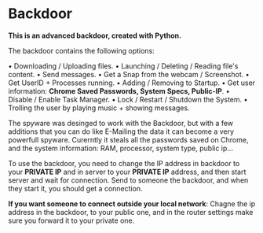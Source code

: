 # Backdoor
**This is an advanced backdoor, created with Python.**

The backdoor contains the following options:

• Downloading / Uploading files.
• Launching / Deleting / Reading file's content.
• Send messages.
• Get a Snap from the webcam / Screenshot.
• Get UserID + Processes running.
• Adding / Removing to Startup.
• Get user information: **Chrome Saved Passwords, System Specs, Public-IP**. 
• Disable / Enable Task Manager.
• Lock / Restart / Shutdown the System.
• Trolling the user by playing music + showing messages.

The spyware was desinged to work with the Backdoor, but with a few additions that you can do like E-Mailing the data it can become a very powerfull spyware.
Curerntly it steals all the passwords saved on Chrome, and the system information: RAM, processor, system type, public ip...

To use the backdoor, you need to change the IP address in backdoor to your **PRIVATE IP** and in server to your **PRIVATE IP** address, and then start server and wait for connection.
Send to someone the backdoor, and when they start it, you should get a connection.

**If you want someone to connect outside your local network**:
Chagne the ip address in the backdoor, to your public one, and in the router settings make sure you forward it to your private one.
